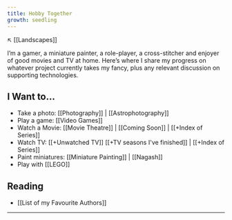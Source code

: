```yaml
---
title: Hobby Together
growth: seedling
---
```

↖️ [[Landscapes]]

I’m a gamer, a miniature painter, a role-player, a cross-stitcher and enjoyer of good movies and TV at home. Here’s where I share my progress on whatever project currently takes my fancy, plus any relevant discussion on supporting technologies.

## I Want to...

- Take a photo: [[Photography]] | [[Astrophotography]]
- Play a game: [[Video Games]]
- Watch a Movie: [[Movie Theatre]] | [[Coming Soon]] | [[+Index of Series]]
- Watch TV: [[+Unwatched TV]] [[+TV seasons I've finished]] | [[+Index of Series]]
- Paint miniatures: [[Miniature Painting]] | [[Nagash]]
- Play with [[LEGO]]

## Reading
- [[List of my Favourite Authors]]

---
